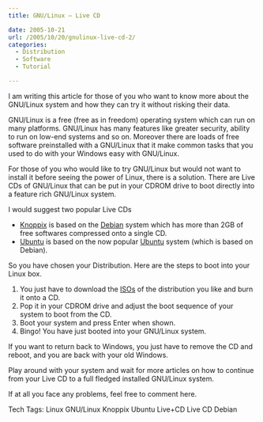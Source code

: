 ```yaml
---
title: GNU/Linux – Live CD

date: 2005-10-21
url: /2005/10/20/gnulinux-live-cd-2/
categories:
  - Distribution
  - Software
  - Tutorial

---
```

I am writing this article for those of you who want to know more about the GNU/Linux system and how they can try it without risking their data.

GNU/Linux is a free (free as in freedom) operating system which can run on many platforms. GNU/Linux has many features like greater security, ability to run on low-end systems and so on. Moreover there are loads of free software preinstalled with a GNU/Linux that it make common tasks that you used to do with your Windows easy with GNU/Linux.
  
For those of you who would like to try GNU/Linux but would not want to install it before seeing the power of Linux, there is a solution. There are Live CDs of GNU/Linux that can be put in your CDROM drive to boot directly into a feature rich GNU/Linux system.
  
I would suggest two popular Live CDs

  * [Knoppix][1] is based on the [Debian][2] system which has more than 2GB of free softwares compressed onto a single CD.
  * [Ubuntu][3] is based on the now popular [Ubuntu][3] system (which is based on Debian).

So you have chosen your Distribution. Here are the steps to boot into your Linux box.

  1. You just have to download the [ISOs][4] of the distribution you like and burn it onto a CD.
  2. Pop it in your CDROM drive and adjust the boot sequence of your system to boot from the CD.
  3. Boot your system and press Enter when shown.
  4. Bingo! You have just booted into your GNU/Linux system.

If you want to return back to Windows, you just have to remove the CD and reboot, and you are back with your old Windows.
  
Play around with your system and wait for more articles on how to continue from your Live CD to a full fledged installed GNU/Linux system.
  
If at all you face any problems, feel free to comment here.

<div>
  Tech Tags: Linux GNU/Linux Knoppix Ubuntu Live+CD Live CD Debian
</div>

 [1]: http://www.knoppix.org/
 [2]: http://www.debian.org/
 [3]: http://www.ubuntu.com/
 [4]: http://www.fslog.com/2005/10/20/iso-file-explained/